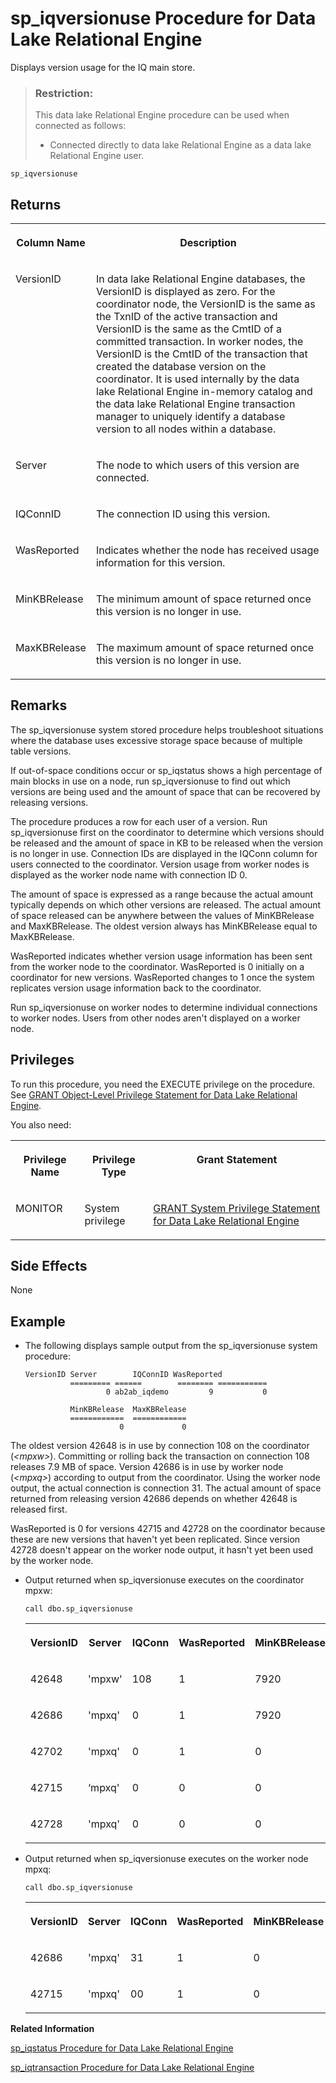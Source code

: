 <!-- loioa5bd6f9384f21015a6c5a6fa5a764404 -->

# sp\_iqversionuse Procedure for Data Lake Relational Engine

Displays version usage for the IQ main store.



> ### Restriction:  
> This data lake Relational Engine procedure can be used when connected as follows:
> 
> -   Connected directly to data lake Relational Engine as a data lake Relational Engine user.



```
sp_iqversionuse
```



<a name="loioa5bd6f9384f21015a6c5a6fa5a764404__section_e5v_b4m_nbb"/>

## Returns


<table>
<tr>
<th valign="top">

Column Name



</th>
<th valign="top">

Description



</th>
</tr>
<tr>
<td valign="top">

VersionID



</td>
<td valign="top">

In data lake Relational Engine databases, the VersionID is displayed as zero. For the coordinator node, the VersionID is the same as the TxnID of the active transaction and VersionID is the same as the CmtID of a committed transaction. In worker nodes, the VersionID is the CmtID of the transaction that created the database version on the coordinator. It is used internally by the data lake Relational Engine in-memory catalog and the data lake Relational Engine transaction manager to uniquely identify a database version to all nodes within a database.



</td>
</tr>
<tr>
<td valign="top">

Server



</td>
<td valign="top">

The node to which users of this version are connected.



</td>
</tr>
<tr>
<td valign="top">

IQConnID



</td>
<td valign="top">

The connection ID using this version.



</td>
</tr>
<tr>
<td valign="top">

WasReported



</td>
<td valign="top">

Indicates whether the node has received usage information for this version.



</td>
</tr>
<tr>
<td valign="top">

MinKBRelease



</td>
<td valign="top">

The minimum amount of space returned once this version is no longer in use.



</td>
</tr>
<tr>
<td valign="top">

MaxKBRelease



</td>
<td valign="top">

The maximum amount of space returned once this version is no longer in use.



</td>
</tr>
</table>



<a name="loioa5bd6f9384f21015a6c5a6fa5a764404__iq_refbb_1837"/>

## Remarks

The sp\_iqversionuse system stored procedure helps troubleshoot situations where the database uses excessive storage space because of multiple table versions.

If out-of-space conditions occur or sp\_iqstatus shows a high percentage of main blocks in use on a node, run sp\_iqversionuse to find out which versions are being used and the amount of space that can be recovered by releasing versions.

The procedure produces a row for each user of a version. Run sp\_iqversionuse first on the coordinator to determine which versions should be released and the amount of space in KB to be released when the version is no longer in use. Connection IDs are displayed in the IQConn column for users connected to the coordinator. Version usage from worker nodes is displayed as the worker node name with connection ID 0.

The amount of space is expressed as a range because the actual amount typically depends on which other versions are released. The actual amount of space released can be anywhere between the values of MinKBRelease and MaxKBRelease. The oldest version always has MinKBRelease equal to MaxKBRelease.

WasReported indicates whether version usage information has been sent from the worker node to the coordinator. WasReported is 0 initially on a coordinator for new versions. WasReported changes to 1 once the system replicates version usage information back to the coordinator.

Run sp\_iqversionuse on worker nodes to determine individual connections to worker nodes. Users from other nodes aren't displayed on a worker node.



<a name="loioa5bd6f9384f21015a6c5a6fa5a764404__iq_refbb_1836"/>

## Privileges

To run this procedure, you need the EXECUTE privilege on the procedure. See [GRANT Object-Level Privilege Statement for Data Lake Relational Engine](../080-sql-statements/grant-object-level-privilege-statement-for-data-lake-relational-engine-a3e154f.md). 

You also need:


<table>
<tr>
<th valign="top">

Privilege Name



</th>
<th valign="top">

Privilege Type



</th>
<th valign="top">

Grant Statement



</th>
</tr>
<tr>
<td valign="top">

MONITOR



</td>
<td valign="top">

System privilege



</td>
<td valign="top">

[GRANT System Privilege Statement for Data Lake Relational Engine](../080-sql-statements/grant-system-privilege-statement-for-data-lake-relational-engine-a3dfcb0.md)



</td>
</tr>
</table>



## Side Effects

None



<a name="loioa5bd6f9384f21015a6c5a6fa5a764404__iq_refbb_1839"/>

## Example

-   The following displays sample output from the sp\_iqversionuse system procedure:

    ```
    VersionID Server        IQConnID WasReported 
              ========= ======        ======== =========== 
                      0 ab2ab_iqdemo         9           0 
              
              MinKBRelease  MaxKBRelease
              ============  ============
                         0             0
    ```


The oldest version 42648 is in use by connection 108 on the coordinator \(*<mpxw\>*\). Committing or rolling back the transaction on connection 108 releases 7.9 MB of space. Version 42686 is in use by worker node \(*<mpxq\>*\) according to output from the coordinator. Using the worker node output, the actual connection is connection 31. The actual amount of space returned from releasing version 42686 depends on whether 42648 is released first.

WasReported is 0 for versions 42715 and 42728 on the coordinator because these are new versions that haven't yet been replicated. Since version 42728 doesn't appear on the worker node output, it hasn't yet been used by the worker node.

-   Output returned when sp\_iqversionuse executes on the coordinator mpxw:

    ```
    call dbo.sp_iqversionuse
    ```


    <table>
    <tr>
    <th valign="top">

    VersionID


    
    </th>
    <th valign="top">

    Server


    
    </th>
    <th valign="top">

    IQConn


    
    </th>
    <th valign="top">

    WasReported


    
    </th>
    <th valign="top">

    MinKBRelease


    
    </th>
    <th valign="top">

    MaxKBRelease


    
    </th>
    </tr>
    <tr>
    <td valign="top">

    42648


    
    </td>
    <td valign="top">

    'mpxw'


    
    </td>
    <td valign="top">

    108


    
    </td>
    <td valign="top">

    1


    
    </td>
    <td valign="top">

    7920


    
    </td>
    <td valign="top">

    7920


    
    </td>
    </tr>
    <tr>
    <td valign="top">

    42686


    
    </td>
    <td valign="top">

    'mpxq'


    
    </td>
    <td valign="top">

    0


    
    </td>
    <td valign="top">

    1


    
    </td>
    <td valign="top">

    7920


    
    </td>
    <td valign="top">

    304


    
    </td>
    </tr>
    <tr>
    <td valign="top">

    42702


    
    </td>
    <td valign="top">

    'mpxq'


    
    </td>
    <td valign="top">

    0


    
    </td>
    <td valign="top">

    1


    
    </td>
    <td valign="top">

    0


    
    </td>
    <td valign="top">

    688


    
    </td>
    </tr>
    <tr>
    <td valign="top">

    42715


    
    </td>
    <td valign="top">

    ‘mpxq'


    
    </td>
    <td valign="top">

    0


    
    </td>
    <td valign="top">

    0


    
    </td>
    <td valign="top">

    0


    
    </td>
    <td valign="top">

    688


    
    </td>
    </tr>
    <tr>
    <td valign="top">

    42728


    
    </td>
    <td valign="top">

    'mpxq'


    
    </td>
    <td valign="top">

    0


    
    </td>
    <td valign="top">

    0


    
    </td>
    <td valign="top">

    0


    
    </td>
    <td valign="top">

    688


    
    </td>
    </tr>
    </table>
    
-   Output returned when sp\_iqversionuse executes on the worker node mpxq:

    ```
    call dbo.sp_iqversionuse
    ```


    <table>
    <tr>
    <th valign="top">

    VersionID


    
    </th>
    <th valign="top">

    Server


    
    </th>
    <th valign="top">

    IQConn


    
    </th>
    <th valign="top">

    WasReported


    
    </th>
    <th valign="top">

    MinKBRelease


    
    </th>
    <th valign="top">

    MaxKBRelease


    
    </th>
    </tr>
    <tr>
    <td valign="top">

    42686


    
    </td>
    <td valign="top">

    'mpxq'


    
    </td>
    <td valign="top">

    31


    
    </td>
    <td valign="top">

    1


    
    </td>
    <td valign="top">

    0


    
    </td>
    <td valign="top">

    0


    
    </td>
    </tr>
    <tr>
    <td valign="top">

    42715


    
    </td>
    <td valign="top">

    'mpxq'


    
    </td>
    <td valign="top">

    00


    
    </td>
    <td valign="top">

    1


    
    </td>
    <td valign="top">

    0


    
    </td>
    <td valign="top">

    0


    
    </td>
    </tr>
    </table>
    

**Related Information**  


[sp\_iqstatus Procedure for Data Lake Relational Engine](sp-iqstatus-procedure-for-data-lake-relational-engine-a5b8569.md "Displays a variety of data lake Relational Engine status information about the current database.")

[sp\_iqtransaction Procedure for Data Lake Relational Engine](sp-iqtransaction-procedure-for-data-lake-relational-engine-a5bb670.md "Shows information about transactions and versions.")

